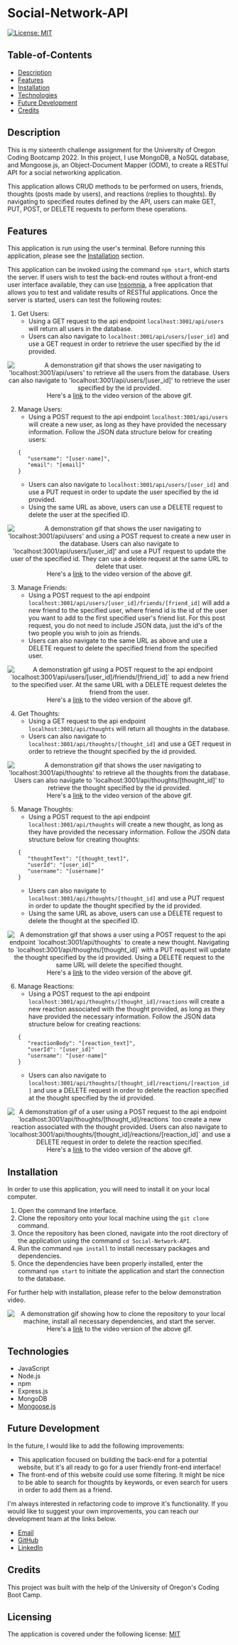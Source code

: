 # Social-Network-API

[![License: MIT](https://img.shields.io/badge/License-MIT-yellow.svg)](https://opensource.org/licenses/MIT)

## Table-of-Contents

- [Description](#description)
- [Features](#features)
- [Installation](#installation)
- [Technologies](#technologies)
- [Future Development](#future-development)
- [Credits](#credits)

## Description

This is my sixteenth challenge assignment for the University of Oregon Coding Bootcamp 2022. In this project, I use MongoDB, a NoSQL database, and Mongoose.js, an Object-Document Mapper (ODM), to create a RESTful API for a social networking application.

This application allows CRUD methods to be performed on users, friends, thoughts (posts made by users), and reactions (replies to thoughts). By navigating to specified routes defined by the API, users can make GET, PUT, POST, or DELETE requests to perform these operations.

## Features

This application is run using the user's terminal. Before running this application, please see the [Installation](#installation) section.

This application can be invoked using the command `npm start`, which starts the server. If users wish to test the back-end routes without a front-end user interface available, they can use [Insomnia](https://insomnia.rest/), a free application that allows you to test and validate results of RESTful applications. Once the server is started, users can test the following routes:

1. Get Users:
   - Using a GET request to the api endpoint `localhost:3001/api/users` will return all users in the database.
   - Users can also navigate to `localhost:3001/api/users/[user_id]` and use a GET request in order to retrieve the user specified by the id provided.

<p align="center">
<img alt="A demonstration gif that shows the user navigating to 'localhost:3001/api/users' to retrieve all the users from the database. Users can also navigate to 'localhost:3001/api/users/[user_id]' to retrieve the user specified by the id provided." src="./assets/images/social-network-demo.gif"/>
<br>Here's a <a href="https://drive.google.com/file/d/1K8UI3zWRLZpC5L3iQfeOtkIoDNwqa8Wu/view" target="_blank">link</a> to the video version of the above gif.
</p>

2. Manage Users:
   - Using a POST request to the api endpoint `localhost:3001/api/users` will create a new user, as long as they have provided the necessary information. Follow the JSON data structure below for creating users:
   ```
   {
      "username": "[user-name]",
      "email": "[email]"
   }
   ```
   - Users can also navigate to `localhost:3001/api/users/[user_id]` and use a PUT request in order to update the user specified by the id provided.
   - Using the same URL as above, users can use a DELETE request to delete the user at the specified ID.

<p align="center">
<img alt="A demonstration gif that shows the user navigating to 'localhost:3001/api/users'  and using a POST request to create a new user in the database. Users can also navigate to 'localhost:3001/api/users/[user_id]' and use a PUT request to update the user of the specified id. They can use a delete request at the same URL to delete that user." src="./assets/images/social-network-demo-2.gif"/>
<br>Here's a <a href="https://drive.google.com/file/d/1Pa_IrYMPtGk-VVL0n0wJmbMfcW61-oN0/view" target="_blank">link</a> to the video version of the above gif.
</p>

3. Manage Friends:
   - Using a POST request to the api endpoint `localhost:3001/api/users/[user_id]/friends/[friend_id]` will add a new friend to the specified user, where friend id is the id of the user you want to add to the first specified user's friend list. For this post request, you do not need to include JSON data, just the id's of the two people you wish to join as friends.
   - Users can also navigate to the same URL as above and use a DELETE request to delete the specified friend from the specified user.

<p align="center">
<img alt="A demonstration gif using a POST request to the api endpoint `localhost:3001/api/users/[user_id]/friends/[friend_id]` to add a new friend to the specified user. At the same URL with a DELETE request deletes the friend from the user." src="./assets/images/social-network-demo-3.gif"/>
<br>Here's a <a href="https://drive.google.com/file/d/1lFS-3ORZYnVGgV1nAMe2rIg7Y3_VU8-z/view" target="_blank">link</a> to the video version of the above gif.
</p>

4. Get Thoughts:
   - Using a GET request to the api endpoint `localhost:3001/api/thoughts` will return all thoughts in the database.
   - Users can also navigate to `localhost:3001/api/thoughts/[thought_id]` and use a GET request in order to retrieve the thought specified by the id provided.

<p align="center">
<img alt="A demonstration gif that shows the user navigating to 'localhost:3001/api/thoughts' to retrieve all the thoughts from the database. Users can also navigate to 'localhost:3001/api/thoughts/[thought_id]' to retrieve the thought specified by the id provided." src="./assets/images/social-network-demo-4.gif"/>
<br>Here's a <a href="https://drive.google.com/file/d/1cinjaTmP7dK0oP59TKlWy4X6uopDk4Yl/view" target="_blank">link</a> to the video version of the above gif.
</p>

5. Manage Thoughts:
   - Using a POST request to the api endpoint `localhost:3001/api/thoughts` will create a new thought, as long as they have provided the necessary information. Follow the JSON data structure below for creating thoughts:
   ```
   {
      "thoughtText": "[thought_text]",
      "userId": "[user_id]"
      "username": "[username]"
   }
   ```
   - Users can also navigate to `localhost:3001/api/thoughts/[thought_id]` and use a PUT request in order to update the thought specified by the id provided.
   - Using the same URL as above, users can use a DELETE request to delete the thought at the specified ID.

<p align="center">
<img alt="A demonstration gif that shows a user using a POST request to the api endpoint `localhost:3001/api/thoughts` to create a new thought. Navigating to `localhost:3001/api/thoughts/[thought_id]` with a PUT request will update the thought specified by the id provided. Using a DELETE request to the same URL will delete the specified thought." src="./assets/images/social-network-demo-5.gif"/>
<br>Here's a <a href="https://drive.google.com/file/d/1ELGBQV9BqsxKKvbMxeuncbKcnc4-mvHQ/view" target="_blank">link</a> to the video version of the above gif.
</p>

6. Manage Reactions:
   - Using a POST request to the api endpoint `localhost:3001/api/thoughts/[thought_id]/reactions` will create a new reaction associated with the thought provided, as long as they have provided the necessary information. Follow the JSON data structure below for creating reactions:
   ```
   {
      "reactionBody": "[reaction_text]",
      "userId": "[user_id]"
      "username": "[user-name]"
   }
   ```
   - Users can also navigate to `localhost:3001/api/thoughts/[thought_id]/reactions/[reaction_id]` and use a DELETE request in order to delete the reaction specified at the thought specified by the id provided.

<p align="center">
<img alt="A demonstration gif of a user using a POST request to the api endpoint `localhost:3001/api/thoughts/[thought_id]/reactions` too create a new reaction associated with the thought provided. Users can also navigate to `localhost:3001/api/thoughts/[thought_id]/reactions/[reaction_id]` and use a DELETE request in order to delete the reaction specified." src="./assets/images/social-network-demo-6.gif"/>
<br>Here's a <a href="https://drive.google.com/file/d/1ujbeQ8HfbvEbaoxvDomjFOrN6iLqw44m/view" target="_blank">link</a> to the video version of the above gif.
</p>

## Installation

In order to use this application, you will need to install it on your local computer.

1. Open the command line interface.
2. Clone the repository onto your local machine using the `git clone` command.
3. Once the repository has been cloned, navigate into the root directory of the application using the command `cd Social-Network-API`.
4. Run the command `npm install` to install necessary packages and dependencies.
5. Once the dependencies have been properly installed, enter the command `npm start` to initiate the application and start the connection to the database.

For further help with installation, please refer to the below demonstration video.

<p align="center">
<img alt="A demonstration gif showing how to clone the repository to your local machine, install all necessary dependencies, and start the server." src="./assets/images/social-network-demo-7.gif"/>
<br>Here's a <a href="https://drive.google.com/file/d/1iRR5uPejoJflHy-VNW_as2M_jMB9MziZ/view" target="_blank">link</a> to the video version of the above gif.
</p>

## Technologies

- JavaScript
- Node.js
- npm
- Express.js
- MongoDB
- [Mongoose.js](https://mongoosejs.com/)

## Future Development

In the future, I would like to add the following improvements:

- This application focused on building the back-end for a potential website, but it's all ready to go for a user friendly front-end interface!
- The front-end of this website could use some filtering. It might be nice to be able to search for thoughts by keywords, or even search for users in order to add them as a friend.

I'm always interested in refactoring code to improve it's functionality. If you would like to suggest your own improvements, you can reach our development team at the links below.

- <a href="mailto:ashlynn4567@gmail.com">Email</a>
- <a href="https://github.com/ashlynn4567">GitHub</a>
- <a href="https://www.linkedin.com/in/ashley-lynn-smith/">LinkedIn</a>

## Credits

This project was built with the help of the University of Oregon's Coding Boot Camp.

## Licensing

The application is covered under the following license: [MIT](https://opensource.org/licenses/MIT)
